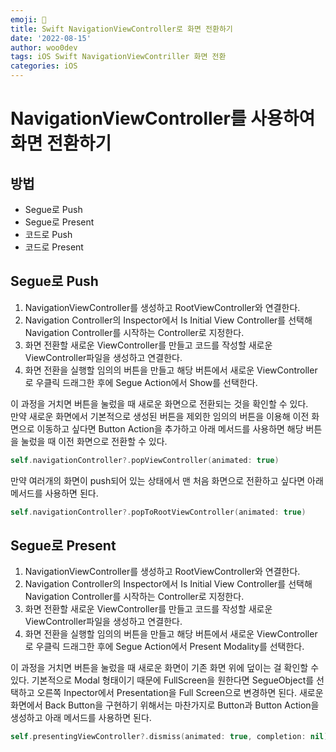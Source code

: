 ```yaml
---
emoji: 🐻
title: Swift NavigationViewController로 화면 전환하기
date: '2022-08-15'
author: woo0dev
tags: iOS Swift NavigationViewContriller 화면 전환
categories: iOS
---
```


# NavigationViewController를 사용하여 화면 전환하기
## 방법
- Segue로 Push
- Segue로 Present
- 코드로 Push
- 코드로 Present

## Segue로 Push
1. NavigationViewController를 생성하고 RootViewController와 연결한다.
2. Navigation Controller의 Inspector에서 Is Initial View Controller를 선택해 Navigation Controller를 시작하는 Controller로 지정한다.
3. 화면 전환할 새로운 ViewController를 만들고 코드를 작성할 새로운 ViewController파일을 생성하고 연결한다.
4. 화면 전환을 실행할 임의의 버튼을 만들고 해당 버튼에서 새로운 ViewController로 우클릭 드래그한 후에 Segue Action에서 Show를 선택한다.

이 과정을 거치면 버튼을 눌렀을 때 새로운 화면으로 전환되는 것을 확인할 수 있다.  
만약 새로운 화면에서 기본적으로 생성된 버튼을 제외한 임의의 버튼을 이용해 이전 화면으로 이동하고 싶다면 Button Action을 추가하고 아래 메서드를 사용하면 해당 버튼을 눌렀을 때 이전 화면으로 전환할 수 있다.

```swift
self.navigationController?.popViewController(animated: true)
```

만약 여러개의 화면이 push되어 있는 상태에서 맨 처음 화면으로 전환하고 싶다면 아래 메서드를 사용하면 된다.

```swift
self.navigationController?.popToRootViewController(animated: true)
```

## Segue로 Present

1. NavigationViewController를 생성하고 RootViewController와 연결한다.
2. Navigation Controller의 Inspector에서 Is Initial View Controller를 선택해 Navigation Controller를 시작하는 Controller로 지정한다.
3. 화면 전환할 새로운 ViewController를 만들고 코드를 작성할 새로운 ViewController파일을 생성하고 연결한다.
4. 화면 전환을 실행할 임의의 버튼을 만들고 해당 버튼에서 새로운 ViewController로 우클릭 드래그한 후에 Segue Action에서 Present Modality를 선택한다.

이 과정을 거치면 버튼을 눌렀을 때 새로운 화면이 기존 화면 위에 덮이는 걸 확인할 수 있다. 기본적으로 Modal 형태이기 때문에 FullScreen을 원한다면 SegueObject를 선택하고 오른쪽 Inpector에서 Presentation을 Full Screen으로 변경하면 된다. 새로운 화면에서 Back Button을 구현하기 위해서는 마찬가지로 Button과 Button Action을 생성하고 아래 메서드를 사용하면 된다.

```swift
self.presentingViewController?.dismiss(animated: true, completion: nil)
```